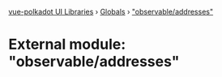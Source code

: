 [vue-polkadot UI Libraries](../README.md) › [Globals](../globals.md) › ["observable/addresses"](_observable_addresses_.md)

# External module: "observable/addresses"


